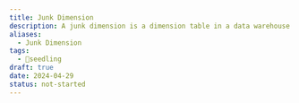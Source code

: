 ```yaml
---
title: Junk Dimension
description: A junk dimension is a dimension table in a data warehouse that consolidates low-cardinality attributes or flags that do not fit naturally into existing dimensions. It helps simplify the data model by reducing the number of dimension tables and can improve query performance and maintainability by grouping related attributes together. Junk dimensions are typically used for convenience and to avoid creating numerous small dimensions for each low-cardinality attribute.
aliases:
  - Junk Dimension
tags:
  - 🌱seedling
draft: true
date: 2024-04-29
status: not-started
---
```

